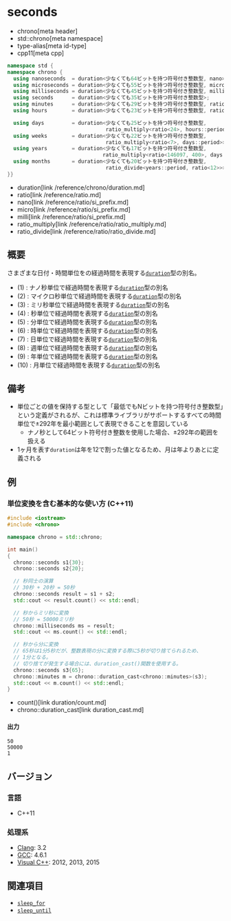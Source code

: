 # seconds
* chrono[meta header]
* std::chrono[meta namespace]
* type-alias[meta id-type]
* cpp11[meta cpp]

```cpp
namespace std {
namespace chrono {
  using nanoseconds  = duration<少なくても64ビットを持つ符号付き整数型, nano>;        // (1) C++11
  using microseconds = duration<少なくても55ビットを持つ符号付き整数型, micro>;       // (2) C++11
  using milliseconds = duration<少なくても45ビットを持つ符号付き整数型, milli>;       // (3) C++11
  using seconds      = duration<少なくても35ビットを持つ符号付き整数型>;              // (4) C++11
  using minutes      = duration<少なくても29ビットを持つ符号付き整数型, ratio<60>>;   // (5) C++11
  using hours        = duration<少なくても23ビットを持つ符号付き整数型, ratio<3600>>; // (6) C++11

  using days         = duration<少なくても25ビットを持つ符号付き整数型,
                                ratio_multiply<ratio<24>, hours::period>>;            // (7) C++20
  using weeks        = duration<少なくても22ビットを持つ符号付き整数型,
                                ratio_multiply<ratio<7>, days::period>>;              // (8) C++20
  using years        = duration<少なくても17ビットを持つ符号付き整数型,
                               ratio_multiply<ratio<146097, 400>, days::period>>;     // (9) C++20
  using months       = duration<少なくても20ビットを持つ符号付き整数型,
                                ratio_divide<years::period, ratio<12>>>;              // (10) C++20
}}
```
* duration[link /reference/chrono/duration.md]
* ratio[link /reference/ratio.md]
* nano[link /reference/ratio/si_prefix.md]
* micro[link /reference/ratio/si_prefix.md]
* milli[link /reference/ratio/si_prefix.md]
* ratio_multiply[link /reference/ratio/ratio_multiply.md]
* ratio_divide[link /reference/ratio/ratio_divide.md]

## 概要
さまざまな日付・時間単位をの経過時間を表現する[`duration`](duration.md)型の別名。

- (1) : ナノ秒単位で経過時間を表現する[`duration`](duration.md)型の別名
- (2) : マイクロ秒単位で経過時間を表現する[`duration`](duration.md)型の別名
- (3) : ミリ秒単位で経過時間を表現する[`duration`](duration.md)型の別名
- (4) : 秒単位で経過時間を表現する[`duration`](duration.md)型の別名
- (5) : 分単位で経過時間を表現する[`duration`](duration.md)型の別名
- (6) : 時単位で経過時間を表現する[`duration`](duration.md)型の別名
- (7) : 日単位で経過時間を表現する[`duration`](duration.md)型の別名
- (8) : 週単位で経過時間を表現する[`duration`](duration.md)型の別名
- (9) : 年単位で経過時間を表現する[`duration`](duration.md)型の別名
- (10) : 月単位で経過時間を表現する[`duration`](duration.md)型の別名


## 備考
- 単位ごとの値を保持する型として「最低でもNビットを持つ符号付き整数型」という定義がされるが、これは標準ライブラリがサポートするすべての時間単位で±292年を最小範囲として表現できることを意図している
    - ナノ秒として64ビット符号付き整数を使用した場合、±292年の範囲を扱える
- 1ヶ月を表す`duration`は年を12で割った値となるため、月は年よりあとに定義される


## 例
### 単位変換を含む基本的な使い方 (C++11)
```cpp example
#include <iostream>
#include <chrono>

namespace chrono = std::chrono;

int main()
{
  chrono::seconds s1{30};
  chrono::seconds s2{20};

  // 秒同士の演算
  // 30秒 + 20秒 = 50秒
  chrono::seconds result = s1 + s2;
  std::cout << result.count() << std::endl;

  // 秒からミリ秒に変換
  // 50秒 = 50000ミリ秒
  chrono::milliseconds ms = result;
  std::cout << ms.count() << std::endl;

  // 秒から分に変換
  // 65秒は1分5秒だが、整数表現の分に変換する際に5秒が切り捨てられるため、
  // 1分となる。
  // 切り捨てが発生する場合には、duration_cast()関数を使用する。
  chrono::seconds s3{65};
  chrono::minutes m = chrono::duration_cast<chrono::minutes>(s3);
  std::cout << m.count() << std::endl;
}
```
* count()[link duration/count.md]
* chrono::duration_cast[link duration_cast.md]

#### 出力
```
50
50000
1
```

## バージョン
### 言語
- C++11

### 処理系
- [Clang](/implementation.md#clang): 3.2
- [GCC](/implementation.md#gcc): 4.6.1
- [Visual C++](/implementation.md#visual_cpp): 2012, 2013, 2015


## 関連項目
- [`sleep_for`](/reference/thread/this_thread/sleep_for.md)
- [`sleep_until`](/reference/thread/this_thread/sleep_until.md)


